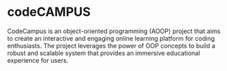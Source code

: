# codeCAMPUS
CodeCampus is an object-oriented programming (AOOP) project that aims to create an interactive and engaging online learning platform for coding enthusiasts. The project leverages the power of OOP concepts to build a robust and scalable system that provides an immersive educational experience for users.
